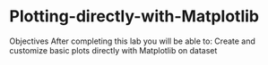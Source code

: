 # Plotting-directly-with-Matplotlib
Objectives After completing this lab you will be able to:  Create and customize basic plots directly with Matplotlib on dataset
